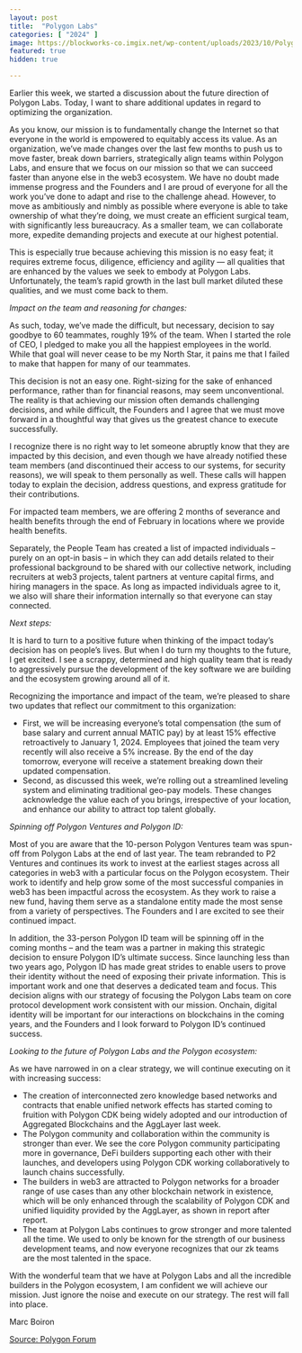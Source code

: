 ```yaml
---
layout: post
title:  "Polygon Labs"
categories: [ "2024" ]
image: https://blockworks-co.imgix.net/wp-content/uploads/2023/10/Polygon-phone.jpg
featured: true
hidden: true

---
```

Earlier this week, we started a discussion about the future direction of Polygon Labs. Today, I want to share additional updates in regard to optimizing the organization.

As you know, our mission is to fundamentally change the Internet so that everyone in the world is empowered to equitably access its value. As an organization, we’ve made changes over the last few months to push us to move faster, break down barriers, strategically align teams within Polygon Labs, and ensure that we focus on our mission so that we can succeed faster than anyone else in the web3 ecosystem. We have no doubt made immense progress and the Founders and I are proud of everyone for all the work you’ve done to adapt and rise to the challenge ahead. However, to move as ambitiously and nimbly as possible where everyone is able to take ownership of what they’re doing, we must create an efficient surgical team, with significantly less bureaucracy. As a smaller team, we can collaborate more, expedite demanding projects and execute at our highest potential.

This is especially true because achieving this mission is no easy feat; it requires extreme focus, diligence, efficiency and agility — all qualities that are enhanced by the values we seek to embody at Polygon Labs. Unfortunately, the team’s rapid growth in the last bull market diluted these qualities, and we must come back to them.

*Impact on the team and reasoning for changes:*

As such, today, we’ve made the difficult, but necessary, decision to say goodbye to 60 teammates, roughly 19% of the team. When I started the role of CEO, I pledged to make you all the happiest employees in the world. While that goal will never cease to be my North Star, it pains me that I failed to make that happen for many of our teammates.

This decision is not an easy one. Right-sizing for the sake of enhanced performance, rather than for financial reasons, may seem unconventional. The reality is that achieving our mission often demands challenging decisions, and while difficult, the Founders and I agree that we must move forward in a thoughtful way that gives us the greatest chance to execute successfully.

I recognize there is no right way to let someone abruptly know that they are impacted by this decision, and even though we have already notified these team members (and discontinued their access to our systems, for security reasons), we will speak to them personally as well. These calls will happen today to explain the decision, address questions, and express gratitude for their contributions.

For impacted team members, we are offering 2 months of severance and health benefits through the end of February in locations where we provide health benefits.

Separately, the People Team has created a list of impacted individuals – purely on an opt-in basis – in which they can add details related to their professional background to be shared with our collective network, including recruiters at web3 projects, talent partners at venture capital firms, and hiring managers in the space. As long as impacted individuals agree to it, we also will share their information internally so that everyone can stay connected.

*Next steps:*

It is hard to turn to a positive future when thinking of the impact today’s decision has on people’s lives. But when I do turn my thoughts to the future, I get excited. I see a scrappy, determined and high quality team that is ready to aggressively pursue the development of the key software we are building and the ecosystem growing around all of it.

Recognizing the importance and impact of the team, we’re pleased to share two updates that reflect our commitment to this organization:

- First, we will be increasing everyone’s total compensation (the sum of base salary and current annual MATIC pay) by at least 15% effective retroactively to January 1, 2024. Employees that joined the team very recently will also receive a 5% increase. By the end of the day tomorrow, everyone will receive a statement breaking down their updated compensation.
- Second, as discussed this week, we’re rolling out a streamlined leveling system and eliminating traditional geo-pay models. These changes acknowledge the value each of you brings, irrespective of your location, and enhance our ability to attract top talent globally.

*Spinning off Polygon Ventures and Polygon ID:*

Most of you are aware that the 10-person Polygon Ventures team was spun-off from Polygon Labs at the end of last year. The team rebranded to P2 Ventures and continues its work to invest at the earliest stages across all categories in web3 with a particular focus on the Polygon ecosystem. Their work to identify and help grow some of the most successful companies in web3 has been impactful across the ecosystem. As they work to raise a new fund, having them serve as a standalone entity made the most sense from a variety of perspectives. The Founders and I are excited to see their continued impact.

In addition, the 33-person Polygon ID team will be spinning off in the coming months – and the team was a partner in making this strategic decision to ensure Polygon ID’s ultimate success. Since launching less than two years ago, Polygon ID has made great strides to enable users to prove their identity without the need of exposing their private information. This is important work and one that deserves a dedicated team and focus. This decision aligns with our strategy of focusing the Polygon Labs team on core protocol development work consistent with our mission. Onchain, digital identity will be important for our interactions on blockchains in the coming years, and the Founders and I look forward to Polygon ID’s continued success.

*Looking to the future of Polygon Labs and the Polygon ecosystem:*

As we have narrowed in on a clear strategy, we will continue executing on it with increasing success:

- The creation of interconnected zero knowledge based networks and contracts that enable unified network effects has started coming to fruition with Polygon CDK being widely adopted and our introduction of Aggregated Blockchains and the AggLayer last week.
- The Polygon community and collaboration within the community is stronger than ever. We see the core Polygon community participating more in governance, DeFi builders supporting each other with their launches, and developers using Polygon CDK working collaboratively to launch chains successfully.
- The builders in web3 are attracted to Polygon networks for a broader range of use cases than any other blockchain network in existence, which will be only enhanced through the scalability of Polygon CDK and unified liquidity provided by the AggLayer, as shown in report after report.
- The team at Polygon Labs continues to grow stronger and more talented all the time. We used to only be known for the strength of our business development teams, and now everyone recognizes that our zk teams are the most talented in the space.

With the wonderful team that we have at Polygon Labs and all the incredible builders in the Polygon ecosystem, I am confident we will achieve our mission. Just ignore the noise and execute on our strategy. The rest will fall into place.

Marc Boiron

[Source: Polygon Forum](https://forum.polygon.technology/t/an-update-on-polygon-labs-polygon-ventures-and-polygon-id/13507?u=marcboiron)